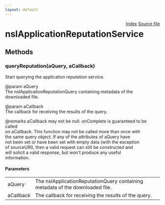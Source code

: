 ```yaml
---
layout: default
---
```

<div class='links' style='float:right'><a href="../index.html">Index</a>
<a href="http://dxr.mozilla.org/mozilla-central/source/toolkit/components/downloads/nsIApplicationReputation.idl">Source file</a>
</div>

# nsIApplicationReputationService #

## Methods ##

### queryReputation(aQuery, aCallback) ###
  
Start querying the application reputation service.  
  
@param aQuery  
       The nsIApplicationReputationQuery containing metadata of the  
       downloaded file.  
  
@param aCallback  
       The callback for receiving the results of the query.  
  
@remarks aCallback may not be null.  onComplete is guaranteed to be called  
         on aCallback. This function may not be called more than once with  
         the same query object. If any of the attributes of aQuery have  
         not been set or have been set with empty data (with the exception  
         of sourceURI), then a valid request can still be constructed and  
         will solicit a valid response, but won't produce any useful  
         information.  
  

#### Parameters ####

<table>

<tr>
<td>aQuery</td>
<td>       The nsIApplicationReputationQuery containing metadata of the  
       downloaded file.  
</td>
</tr>

<tr>
<td>aCallback</td>
<td>       The callback for receiving the results of the query.  
</td>
</tr>

</table>
